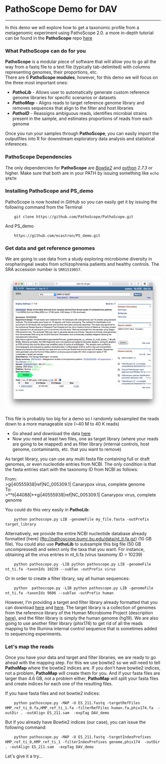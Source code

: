 # PathoScope Demo for DAV
-------------------------



In this demo we will explore how to get a taxonomic profile from a metagenomic experiment using PathoScope 2.0. a more in-depth tutorial can be found in the **PathoScope** repo [here](https://github.com/PathoScope/PathoScope/raw/master/pathoscope2.0_v0.02_tutorial.pdf)

### What PathoScope can do for you
**PathoScope** is a modular piece of software that will allow you to go all the way from a fastq file to a text file (typically tab-delimited) with columns representing genomes, their proportions, etc.  
There are 6 **PathoScope modules**, however, for this demo we will focus on the three most important ones:
- ***PathoLib*** - Allows user to automatically generate custom reference genome libraries for specific scenarios or datasets
- ***PathoMap*** - Aligns reads to target reference genome library and removes sequences that align to the filter and host libraries
- ***PathoID*** - Reassigns ambiguous reads, identifies microbial strains present in the sample, and estimates proportions of reads from each genome  

Once you run your samples through **PathoScope**, you can easily import the outputfiles into R for downstream exploratory data analysis and statistical inferences.

### PathoScope Dependencies
The only dependencies for **PathoScope** are [*Bowtie2*](http://bowtie-bio.sourceforge.net/bowtie2/index.shtml) and [python](https://www.python.org) *2.7.3* or higher. Make sure that both are in your PATH by issuing something like `echo $PATH`

### Installing PathoScope and PS_demo
PathoScope is now hosted in GitHub so you can easily get it by issuing the following command from the Terminal  

		git clone https://github.com/PathoScope/PathoScope.git

And PS_demo

		https://github.com/ecastron/PS_demo.git

### Get data and get reference genomes
We are going to use data from a study exploring microbiome diversity in oropharingeal swabs from schizophrenia patients and healthy controls. The SRA accession number is `SRR1519057`. 

![SRA](https://github.com/ecastron/PS_demo/raw/master/img01.png)

This file is probably too big for a demo so I randomly subsampled the reads down to a more manageable size (~40 M to 40 K reads)  
- Go ahead and download the data [here](https://raw.githubusercontent.com/ecastron/PS_demo/master/ES_211.fastq)
- Now you need at least two files, one as target library (where your reads are going to be mapped) and as filter library (internal controls, host genome, contaminants, etc. that you want to remove)

As target library, you can use any multi fasta file containing full or draft genomes, or even nucleotide entries from NCBI. The only condition is that the fasta entries start with the taxonomy ID from NCBI as follows:

From:  
\>gi|40555938|ref|NC_005309.1| Canarypox virus, complete genome  
To:  
\>**ti|44088|**gi|40555938|ref|NC_005309.1| Canarypox virus, complete genome  

You could do this very easily in **PathoLib**:

		python pathoscope.py LIB -genomeFile my_file.fasta -outPrefix target_library

Alternatively, we provide the entire NCBI nucleotide database already formatted [here] (ftp://pathoscope.bumc.bu.edu/data/nt_ti.fa.gz) (10 GB file). You could also use **PathoLib** to subsample this big file (50 GB uncompressed) and select only the taxa that you want. For instance, obtaining all the virus entries in nt_ti.fa (virus taxonomy ID = 10239)

		python pathoscope.py -LIB python pathoscope.py LIB -genomeFile nt_ti.fa -taxonIds 10239 --subTax -outPrefix virus

Or in order to create a filter library, say all human sequences:
		
		python  pathoscope.py -LIB python pathoscope.py LIB -genomeFile nt_ti.fa -taxonIds 9606 --subTax -outPrefix human

However, I'm providing a target and filter library already formatted that you can download [here](https://www.dropbox.com/sh/3kjvec5lizwmo9l/AAAQmHEAwAfDixGtKC6eTeN1a?dl=0) and [here](). The target library is a collection of genomes from the reference library of the Human Microbiome Project (description [here](http://hmpdacc.org/HMREFG/)), and the filter library is simply the human genome (hg19). We are also going to use another filter library (phix174) to get rid of all the reads mapping to the Illumina internal control sequence that is sometimes added to sequencing experiments.

### Let's map the reads
Once you have your data and target and filter libraries, we are ready to go ahead with the mapping step. For this we use bowtie2 so we will need to tell **PathoMap** where the bowtie2 indices are. If you don't have bowtie2 indices, not a problem, **PathoMap** will create them for you. And if your fasta files are larger than 4.6 GB, not a problem either, **PathoMap** will split your fasta files and create indices for each one of the resulting files.

If you have fasta files and not bowtie2 indices:

		python pathoscope.py -MAP -U ES_211.fastq -targetRefFiles HMP_ref_ti_0.fa,HMP_ref_ti_1.fa -filterRefFiles human.fa,phix174.fa  -outDir . -outAlign ES_211.sam  -expTag DAV_demo

But if you already have Bowtie2 indices (our case), you can issue the following command:

		python pathoscope.py -MAP -U ES_211.fastq -targetIndexPrefixes HMP_ref_ti_0,HMP_ref_ti_1 -filterIndexPrefixes genome,phix174  -outDir . -outAlign ES_211.sam  -expTag DAV_demo

Let's give it a try...



